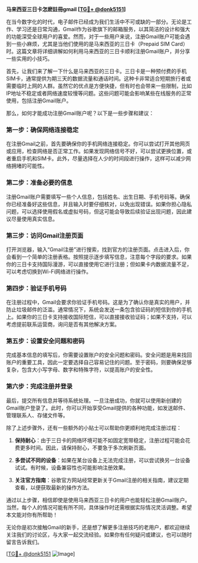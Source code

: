 **马来西亚三日卡怎麽註冊gmail [[TG💪+ @donk5151](https://t.me/s/donk5151)]**

在当今数字化的时代，电子邮件已经成为我们生活中不可或缺的一部分。无论是工作、学习还是日常沟通，Gmail作为谷歌旗下的邮箱服务，以其简洁的设计和强大的功能深受全球用户的喜爱。然而，对于一些用户来说，注册Gmail账户可能会遇到一些小麻烦，尤其是当他们使用的是马来西亚的三日卡（Prepaid SIM Card）时。这篇文章将详细讲解如何利用马来西亚的三日卡顺利注册Gmail账户，并分享一些实用的小技巧。

首先，让我们来了解一下什么是马来西亚的三日卡。三日卡是一种预付费的手机SIM卡，通常提供为期三天的数据流量和通话时间。这种卡非常适合短期旅行者或需要临时上网的人群。虽然它的优点是方便快捷，但有时也会带来一些限制，比如IP地址不稳定或者网络速度较慢等问题。这些问题可能会影响某些在线服务的正常使用，包括注册Gmail账户。

那么，如何才能成功注册Gmail账户呢？以下是一些步骤和建议：

### 第一步：确保网络连接稳定

在注册Gmail之前，首先要确保你的手机网络连接稳定。你可以尝试打开其他网页或应用，检查网络是否正常工作。如果发现网络信号不好，可以尝试更换位置，或者重启手机和SIM卡。此外，尽量选择在人少的时间段进行操作，这样可以减少网络拥堵的可能性。

### 第二步：准备必要的信息

注册Gmail账户需要填写一些个人信息，包括姓名、出生日期、手机号码等。确保你已经准备好这些信息，并且输入时要仔细核对，以免出现错误。如果你担心隐私问题，可以选择使用假名或虚拟号码，但这可能会导致后续验证出现问题，因此建议尽量使用真实信息。

### 第三步：访问Gmail注册页面

打开浏览器，输入“Gmail注册”进行搜索，找到官方的注册页面。点击进入后，你会看到一个简单的注册表格。按照提示逐步填写信息，注意每个字段的要求。如果你的三日卡支持国际漫游，可以直接使用它进行注册；但如果卡内数据流量不足，可以考虑切换到Wi-Fi网络进行操作。

### 第四步：验证手机号码

在注册过程中，Gmail会要求你验证手机号码。这是为了确认你是真实的用户，并防止垃圾邮件的泛滥。通常情况下，系统会发送一条包含验证码的短信到你的手机上。如果你的三日卡支持接收国际短信，可以直接接收验证码；如果不支持，可以考虑提前联系运营商，询问是否有其他解决方案。

### 第五步：设置安全问题和密码

完成基本信息的填写后，你需要设置账户的安全问题和密码。安全问题是用来找回账户的重要工具，因此一定要选择自己容易记住的问题。至于密码，则要确保足够复杂，包含大小写字母、数字和特殊字符，以提高账户的安全性。

### 第六步：完成注册并登录

最后，提交所有信息并等待系统处理。一旦注册成功，你就可以使用新创建的Gmail账户登录了。此时，你可以开始享受Gmail提供的各种功能，如发送邮件、管理联系人、存储文件等。

除了上述步骤外，还有一些额外的小贴士可以帮助你更顺利地完成注册过程：

1. **保持耐心**：由于三日卡的网络环境可能不如固定宽带稳定，注册过程可能会花费更多时间。因此，请保持耐心，不要急于多次刷新页面。
   
2. **多尝试不同的设备**：如果在某台设备上无法完成注册，可以尝试换另一台设备试试。有时候，设备兼容性也可能影响注册效果。

3. **关注官方指南**：谷歌官方网站经常更新关于Gmail注册的相关指南，建议定期查看，以便获取最新的操作方法。

通过以上步骤，相信即使是使用马来西亚三日卡的用户也能轻松注册Gmail账户。当然，每个人的情况可能有所不同，具体操作时还需根据实际情况灵活调整。希望本文能对你有所帮助！

无论你是初次接触Gmail的新手，还是想了解更多注册技巧的老用户，都欢迎继续关注我们的讨论区，与大家一起交流经验。如果你有任何疑问或建议，也可以随时留言告诉我们。

[[TG💪+ @donk5151](https://t.me/s/donk5151) ![Image](https://i.postimg.cc/rwNCRYN7/Snipaste-2025-04-30-17-27-05.png)]